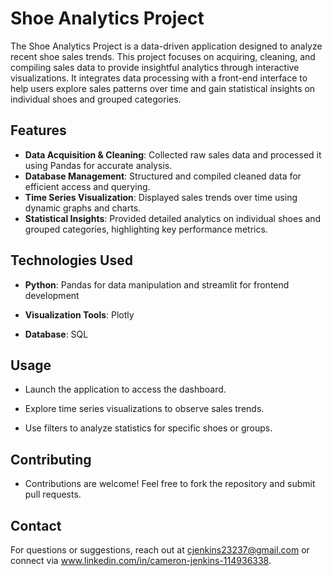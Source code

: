 # Shoe Analytics Project
The Shoe Analytics Project is a data-driven application designed to analyze recent shoe sales trends. This project focuses on acquiring, cleaning, and compiling sales data to provide insightful analytics through interactive visualizations. It integrates data processing with a front-end interface to help users explore sales patterns over time and gain statistical insights on individual shoes and grouped categories.

## Features 
* **Data Acquisition & Cleaning**: Collected raw sales data and processed it using Pandas for accurate analysis.
* **Database Management**: Structured and compiled cleaned data for efficient access and querying.
* **Time Series Visualization**: Displayed sales trends over time using dynamic graphs and charts.
* **Statistical Insights**: Provided detailed analytics on individual shoes and grouped categories, highlighting key performance metrics.

## Technologies Used
* **Python**: Pandas for data manipulation and streamlit for frontend development 

* **Visualization Tools**: Plotly

* **Database**: SQL

## Usage
* Launch the application to access the dashboard.

* Explore time series visualizations to observe sales trends.

* Use filters to analyze statistics for specific shoes or groups.

## Contributing
* Contributions are welcome! Feel free to fork the repository and submit pull requests.

## Contact
For questions or suggestions, reach out at cjenkins23237@gmail.com or connect via www.linkedin.com/in/cameron-jenkins-114936338.